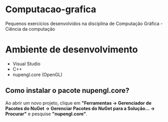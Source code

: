 # Computacao-grafica
Pequenos exercícios desenvolvidos na disciplina de Computação Gráfica - Ciência da computação

# Ambiente de desenvolvimento
* Visual Studio
* C++
* nupengl.core (OpenGL)

## Como instalar o pacote nupengl.core?
Ao abrir um novo projeto, clique em **"Ferramentas -> Gerenciador de Pacotes do NuGet -> Gerenciar Pacotes do NuGet para a Solução... -> Procurar"** e pesquise **"nupengl.core"**. 
